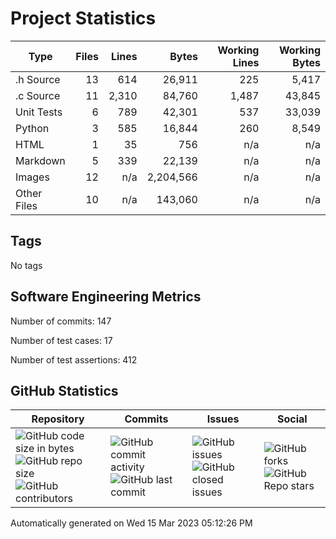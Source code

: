 Project Statistics
==================

| Type | Files | Lines | Bytes | Working Lines | Working Bytes |
|------|------:|------:|------:|--------------:|--------------:|
|.h Source|13|614|26,911|225|5,417|
|.c Source|11|2,310|84,760|1,487|43,845|
|Unit Tests|6|789|42,301|537|33,039|
|Python|3|585|16,844|260|8,549|
|HTML|1|35|756|n/a|n/a|
|Markdown|5|339|22,139|n/a|n/a|
|Images|12|n/a|2,204,566|n/a|n/a|
|Other	Files|10|n/a|143,060|n/a|n/a|

## Tags
No tags

## Software Engineering Metrics

Number of commits:  147

Number of test cases:  17

Number of test assertions:  412

## GitHub Statistics
| Repository                           | Commits                   | Issues                  | Social                    |
|--------------------------------------|---------------------------|-------------------------|---------------------------|
| ![GitHub code size	in	bytes](https://img.shields.io/github/languages/code-size/marknelsonengineer-sp23/sre_lab4_memscan?style=social) <br/> ![GitHub repo size](https://img.shields.io/github/repo-size/marknelsonengineer-sp23/sre_lab4_memscan?style=social) <br/> ![GitHub contributors](https://img.shields.io/github/contributors/marknelsonengineer-sp23/sre_lab4_memscan?style=social) | ![GitHub commit activity](https://img.shields.io/github/commit-activity/w/marknelsonengineer-sp23/sre_lab4_memscan?style=social) <br/> ![GitHub last	commit](https://img.shields.io/github/last-commit/marknelsonengineer-sp23/sre_lab4_memscan?style=social) | ![GitHub	issues](https://img.shields.io/github/issues-raw/marknelsonengineer-sp23/sre_lab4_memscan?style=social) <br/> ![GitHub	closed issues](https://img.shields.io/github/issues-closed-raw/marknelsonengineer-sp23/sre_lab4_memscan?style=social) | ![GitHub forks](https://img.shields.io/github/forks/marknelsonengineer-sp23/sre_lab4_memscan?style=social) <br/> ![GitHub Repo	stars](https://img.shields.io/github/stars/marknelsonengineer-sp23/sre_lab4_memscan?style=social) |

Automatically generated on Wed 15 Mar 2023 05:12:26 PM 
